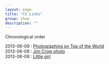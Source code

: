 ```yaml
---
layout: page
title: "CS Links"
group: show
description: ""
---
```


Chronological order

[1]: http://lens.blogs.nytimes.com/2013/06/07/photographing-on-top-of-the-world/
[2]: http://lens.blogs.nytimes.com/2013/06/06/the-woman-in-the-picture/
[3]: http://inapcache.boston.com/universal/site_graphics/blogs/bigpicture/dailylifemay2013/bp33.jpg

2013-06-09 : [Photographing on Top of the World][1]  
2013-06-09 : [Jim Crow photo][2]  
2013-06-09 : [Little girl][3]  

